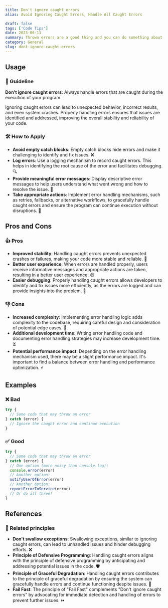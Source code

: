 ```yaml
---
title: Don't ignore caught errors
alias: Avoid Ignoring Caught Errors, Handle All Caught Errors

draft: false
tags: ['Code Tips']
date: 2023-06-11
summary: Thrown errors are a good thing and you can do something about them. The rule is “Don't ignore caught errors”
category: General
slug: dont-ignore-caught-errors
---
```


## Usage

### 📝 Guideline

**Don't ignore caught errors**: Always handle errors that are caught during the execution of your program.

Ignoring caught errors can lead to unexpected behavior, incorrect results, and even system crashes. Properly handling errors ensures that issues are identified and addressed, improving the overall stability and reliability of your code.

### 🛠️ How to Apply

- **Avoid empty catch blocks**: Empty catch blocks hide errors and make it challenging to identify and fix issues. ❌
- **Log errors**: Use a logging mechanism to record caught errors. This helps in identifying the root cause of the error and facilitates debugging.🔍
- **Provide meaningful error messages**: Display descriptive error messages to help users understand what went wrong and how to resolve the issue. 📢
- **Take appropriate actions**: Implement error handling mechanisms, such as retries, fallbacks, or alternative workflows, to gracefully handle caught errors and ensure the program can continue execution without disruptions. 🔄

## Pros and Cons

### 👍 Pros

- **Improved stability**: Handling caught errors prevents unexpected crashes or failures, making your code more stable and reliable. 💪
- **Better user experience**: When errors are handled properly, users receive informative messages and appropriate actions are taken, resulting in a better user experience. 😊
- **Easier debugging**: Properly handling caught errors allows developers to identify and fix issues more efficiently, as the errors are logged and can provide insights into the problem. 🔧

### 👎 Cons

- **Increased complexity**: Implementing error handling logic adds complexity to the codebase, requiring careful design and consideration of potential edge cases. 🧩
- **Additional development time**: Writing error handling code and documenting error handling strategies may increase development time. ⏳
- **Potential performance impact**: Depending on the error handling mechanism used, there may be a slight performance impact. It's important to find a balance between error handling and performance optimization. ⚡

## Examples

### ❌ Bad

```typescript
try {
  // Some code that may throw an error
} catch (error) {
  // Ignore the caught error and continue execution
}
```

### ✅ Good

```typescript
try {
  // Some code that may throw an error
} catch (error) {
  // One option (more noisy than console.log):
  console.error(error)
  // Another option:
  notifyUserOfError(error)
  // Another option:
  reportErrorToService(error)
  // Or do all three!
}
```

## References

### 🔀 Related principles

- **Don't swallow exceptions**: Swallowing exceptions, similar to ignoring caught errors, can lead to unhandled issues and hinder debugging efforts. ❌
- **Principle of Defensive Programming**: Handling caught errors aligns with the principle of defensive programming by anticipating and addressing potential issues in the code. 🛡️
- **Principle of Graceful Degradation**: Handling caught errors contributes to the principle of graceful degradation by ensuring the system can gracefully handle errors and continue functioning despite issues. 💯
- **Fail Fast**: The principle of "Fail Fast" complements "Don't ignore caught errors" by advocating for immediate detection and handling of errors to prevent further issues. ⏩
